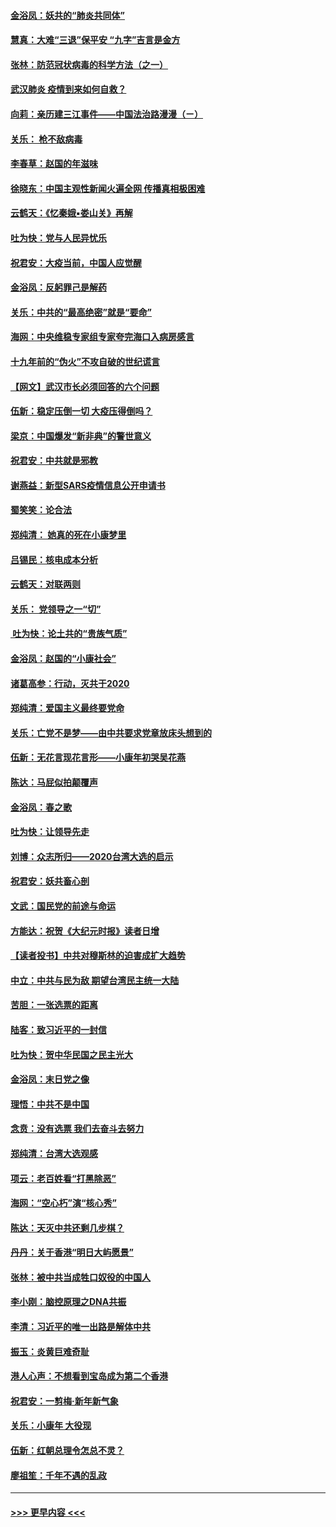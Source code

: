 #### [金浴凤：妖共的“肺炎共同体”](../pages/nsc993/n11829448.md?t=01300701) 
#### [慧真：大难“三退”保平安 “九字”吉言是金方](../pages/nsc993/n11829501.md?t=01300701) 
#### [张林：防范冠状病毒的科学方法（之一）](../pages/nsc993/n11828618.md?t=01300701) 
#### [武汉肺炎 疫情到来如何自救？](../pages/nsc993/n11827632.md?t=01300701) 
#### [向莉：亲历建三江事件——中国法治路漫漫（ㄧ）](../pages/nsc993/n11827190.md?t=01300701) 
#### [关乐： 枪不敌病毒](../pages/nsc993/n11826746.md?t=01300701) 
#### [李春草：赵国的年滋味](../pages/nsc993/n11826321.md?t=01300701) 
#### [徐晓东：中国主观性新闻火遍全网 传播真相极困难](../pages/nsc993/n11826508.md?t=01300701) 
#### [云鹤天：《忆秦娥▪娄山关》再解](../pages/nsc993/n11824682.md?t=01300701) 
#### [吐为快：党与人民异忧乐](../pages/nsc993/n11824660.md?t=01300701) 
#### [祝君安：大疫当前，中国人应觉醒](../pages/nsc993/n11821946.md?t=01300701) 
#### [金浴凤：反躬罪己是解药](../pages/nsc993/n11820280.md?t=01300701) 
#### [关乐：中共的“最高绝密”就是“要命”](../pages/nsc993/n11816946.md?t=01300701) 
#### [海网：中央维稳专家组专家夸完海口入病房感言](../pages/nsc993/n11815138.md?t=01300701) 
#### [十九年前的“伪火”不攻自破的世纪谎言](../pages/nsc993/n11813238.md?t=01300701) 
#### [【网文】武汉市长必须回答的六个问题](../pages/nsc993/n11813848.md?t=01300701) 
#### [伍新：稳定压倒一切 大疫压得倒吗？](../pages/nsc993/n11812634.md?t=01300701) 
#### [梁京：中国爆发“新非典”的警世意义](../pages/nsc993/n11812554.md?t=01300701) 
#### [祝君安：中共就是邪教](../pages/nsc993/n11812431.md?t=01300701) 
#### [谢燕益：新型SARS疫情信息公开申请书](../pages/nsc993/n11808840.md?t=01300701) 
#### [蜀笑笑：论合法](../pages/nsc993/n11808064.md?t=01300701) 
#### [郑纯清： 她真的死在小康梦里](../pages/nsc993/n11806623.md?t=01300701) 
#### [吕锡民：核电成本分析](../pages/nsc993/n11806284.md?t=01300701) 
#### [云鹤天：对联两则](../pages/nsc993/n11805957.md?t=01300701) 
#### [关乐： 党领导之一“切”](../pages/nsc993/n11804505.md?t=01300701) 
#### [ 吐为快：论土共的“贵族气质”](../pages/nsc993/n11804490.md?t=01300701) 
#### [金浴凤：赵国的“小康社会”](../pages/nsc993/n11804452.md?t=01300701) 
#### [诸葛高参：行动，灭共于2020](../pages/nsc993/n11804120.md?t=01300701) 
#### [郑纯清：爱国主义最终要党命](../pages/nsc993/n11802197.md?t=01300701) 
#### [关乐：亡党不是梦——由中共要求党章放床头想到的](../pages/nsc993/n11802156.md?t=01300701) 
#### [伍新：无花言现花言形——小康年初哭吴花燕](../pages/nsc993/n11800044.md?t=01300701) 
#### [陈达：马屁似拍颠覆声](../pages/nsc993/n11800010.md?t=01300701) 
#### [金浴凤：春之歌](../pages/nsc993/n11797687.md?t=01300701) 
#### [吐为快：让领导先走](../pages/nsc993/n11797512.md?t=01300701) 
#### [刘博：众志所归——2020台湾大选的启示](../pages/nsc993/n11796878.md?t=01300701) 
#### [祝君安：妖共畜心剖](../pages/nsc993/n11794273.md?t=01300701) 
#### [文武：国民党的前途与命运](../pages/nsc993/n11794198.md?t=01300701) 
#### [方能达：祝贺《大纪元时报》读者日增](../pages/nsc993/n11793807.md?t=01300701) 
#### [【读者投书】中共对穆斯林的迫害成扩大趋势](../pages/nsc993/n11791371.md?t=01300701) 
#### [中立：中共与民为敌 期望台湾民主统一大陆](../pages/nsc993/n11790392.md?t=01300701) 
#### [苦胆：一张选票的距离](../pages/nsc993/n11788914.md?t=01300701) 
#### [陆客：致习近平的一封信](../pages/nsc993/n11788867.md?t=01300701) 
#### [吐为快：贺中华民国之民主光大](../pages/nsc993/n11788618.md?t=01300701) 
#### [金浴凤：末日党之像](../pages/nsc993/n11787475.md?t=01300701) 
#### [理悟：中共不是中国](../pages/nsc993/n11787463.md?t=01300701) 
#### [念贲：没有选票  我们去奋斗去努力](../pages/nsc993/n11787398.md?t=01300701) 
#### [郑纯清：台湾大选观感](../pages/nsc993/n11786210.md?t=01300701) 
#### [项云：老百姓看“打黑除恶”](../pages/nsc993/n11785398.md?t=01300701) 
#### [海网：“空心朽”演“核心秀”](../pages/nsc993/n11783874.md?t=01300701) 
#### [陈达：天灭中共还剩几步棋？](../pages/nsc993/n11783719.md?t=01300701) 
#### [丹丹：关于香港“明日大屿愿景”](../pages/nsc993/n11783273.md?t=01300701) 
#### [张林：被中共当成牲口奴役的中国人](../pages/nsc993/n11782397.md?t=01300701) 
#### [李小刚：脑控原理之DNA共振](../pages/nsc993/n11780962.md?t=01300701) 
#### [李清：习近平的唯一出路是解体中共](../pages/nsc993/n11780866.md?t=01300701) 
#### [振玉：炎黄巨难奇耻](../pages/nsc993/n11779632.md?t=01300701) 
#### [港人心声：不想看到宝岛成为第二个香港](../pages/nsc993/n11778817.md?t=01300701) 
#### [祝君安：一剪梅‧新年新气象](../pages/nsc993/n11776340.md?t=01300701) 
#### [关乐：小康年 大役现](../pages/nsc993/n11774213.md?t=01300701) 
#### [伍新：红朝总理令怎总不灵？](../pages/nsc993/n11770813.md?t=01300701) 
#### [廖祖笙：千年不遇的乱政](../pages/nsc993/n11770373.md?t=01300701) 

----
#### [ >>> 更早内容 <<< ](../indexes/nsc993-earlier.md)
